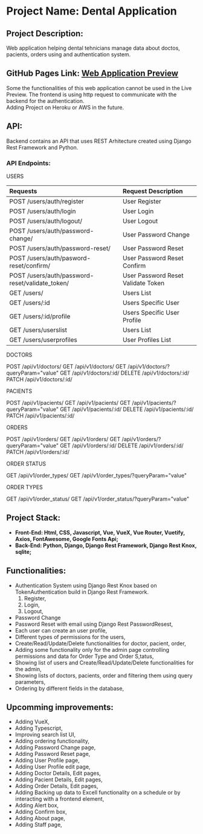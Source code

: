 # Project Name: Dental Application

## Project Description:

Web application helping dental tehnicians manage data about doctos, pacients, orders using and authentication system.

## GitHub Pages Link: [Web Application Preview](https://pavelescuvictor.github.io/DentalApplication/)

Some the functionalities of this web application cannot be used in the Live Preview. The frontend is using http request to communicate with the backend for the authentication.<br>
Adding Project on Heroku or AWS in the future.

## API: 

Backend contains an API that uses REST Arhitecture created using Django Rest Framework and Python.

### API Endpoints:

USERS <br>

| Requests                                         |      Request Description                |
|:------------------------------------------------ |:--------------------------------------- |
| POST /users/auth/register                        |    User Register                        |
| POST /users/auth/login                           |    User Login                           |
| POST /users/auth/logout/                         |    User Logout                          |
| POST /users/auth/password-change/                |    User Password Change                 |
| POST /users/auth/password-reset/                 |    User Password Reset                  |
| POST /users/auth/pasword-reset/confirm/          |    User Password Reset Confirm          |
| POST /users/auth/password-reset/validate_token/  |    User Password Reset Validate Token   |
| GET /users/                                      |    Users List                           |
| GET /users/:id                                   |    Users Specific User                  |
| GET /users/:id/profile                           |    Users Specific User Profile          |
| GET /users/userslist                             |    Users List                           |
| GET /users/userprofiles                          |    User Profiles List                   |

DOCTORS <br>

POST /api/v1/doctors/
GET /api/v1/doctors/
GET /api/v1/doctors/?queryParam="value"
GET /api/v1/doctors/:id/
DELETE /api/v1/doctors/:id/
PATCH /api/v1/doctors/:id/

PACIENTS <br>

POST /api/v1/pacients/
GET /api/v1/pacients/
GET /api/v1/pacients/?queryParam="value"
GET /api/v1/pacients/:id/
DELETE /api/v1/pacients/:id/
PATCH /api/v1/pacients/:id/

ORDERS <br>

POST /api/v1/orders/
GET /api/v1/orders/
GET /api/v1/orders/?queryParam="value"
GET /api/v1/orders/:id/
DELETE /api/v1/orders/:id/
PATCH /api/v1/orders/:id/

ORDER STATUS <br>

GET /api/v1/order_types/
GET /api/v1/order_types/?queryParam="value"

ORDER TYPES <br>

GET /api/v1/order_status/
GET /api/v1/order_status/?queryParam="value"

## Project Stack:

* **Front-End: Html, CSS, Javascript, Vue, VueX, Vue Router, Vuetify, Axios, FontAwesome, Google Fonts Api;**
* **Back-End: Python, Django, Django Rest Framework, Django Rest Knox, sqlite;**

## Functionalities:

- Authentication System using Django Rest Knox based on TokenAuthentication build in Django Rest Framework.
  1. Register,
  2. Login,
  3. Logout,
- Password Change
- Password Reset with email using Django Rest PasswordResest,
- Each user can create an user profile,
- Different types of permissions for the users,
- Create/Read/Update/Delete functionalities for doctor, pacient, order,
- Adding some functionality only for the admin page controlling permissions and data for Order Type and Order S,tatus,
- Showing list of users and Create/Read/Update/Delete functionalities for the admin,
- Showing lists of doctors, pacients, order and filtering them using query parameters,
- Ordering by different fields in the database, 


## Upcomming improvements: 

- Adding VueX,
- Adding Typescript,
- Improving search list UI,
- Adding ordering functionality,
- Adding Password Change page,
- Adding Password Reset page,
- Adding User Profile page,
- Adding User Profile edit page,
- Adding Doctor Details, Edit pages,
- Adding Pacient Details, Edit pages,
- Adding Order Details, Edit pages,
- Adding Backing up data to Excell functionality on a schedule or by interacting with a frontend element,
- Adding Alert box,
- Adding Confirm box,
- Adding About page,
- Adding Staff page,


